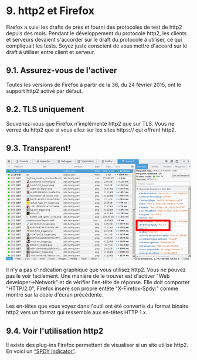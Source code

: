 # 9. http2 et Firefox

Firefox a suivi les drafts de près et fourni des protocoles de test de http2 depuis des mois. Pendant le développement du protocole http2, les clients et serveurs devaient s'accorder sur le draft du protocole à utiliser, ce qui compliquait les tests. Soyez juste conscient de vous mettre d'accord sur le draft à utiliser entre client et serveur.

## 9.1. Assurez-vous de l'activer

Toutes les versions de Firefox à partir de la 36, du 24 février 2015, ont le support http2 activé par défaut.

## 9.2. TLS uniquement

Souvenez-vous que Firefox n'implémente http2 que sur TLS. Vous ne verrez du http2 que si vous allez sur les sites https:// qui offrent http2.

## 9.3. Transparent!

![ Copie d'écran montrant que Firefox utilise http2 draft-12](https://raw.githubusercontent.com/bagder/http2-explained/master/images/firefox-screenshot.png)

Il n'y a pas d'indication graphique que vous utilisez http2. Vous ne pouvez pas le voir facilement. Une manière de le trouver est d'activer "Web developer->Network" et de vérifier l'en-tête de réponse. Elle doit comporter "HTTP/2.0", Firefox insère son propre entête "X-Firefox-Spdy:" comme montré sur la copie d'écran précédente.

Les en-têtes que vous voyez dans l'outil ont été convertis du format binaire http2 vers un format qui ressemble aux en-têtes HTTP 1.x.

## 9.4. Voir l'utilisation http2

Il existe des plug-ins Firefox permettant de visualiser si un site utilise http2. En voici un [“SPDY Indicator”](https://addons.mozilla.org/en-US/firefox/addon/http2-indicator/).
